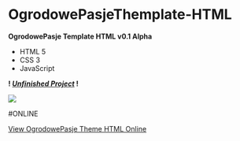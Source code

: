 # OgrodowePasjeThemplate-HTML
<b>OgrodowePasje Template HTML v0.1 Alpha</b>

- HTML 5
- CSS 3
- JavaScript


<b>! <u><i>Unfinished Project</i></u> !</b>

<img src="https://cdn.scrot.moe/images/2016/06/13/shot-20160613-7789-10xd34c.jpg">


#ONLINE

<a href="http://test10.besaba.com/rtrc/Ogrodowepasje/">View OgrodowePasje Theme HTML Online </a>

